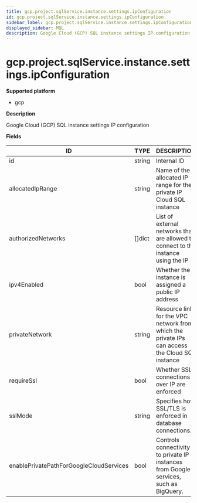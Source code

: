 ```yaml
---
title: gcp.project.sqlService.instance.settings.ipConfiguration
id: gcp.project.sqlService.instance.settings.ipConfiguration
sidebar_label: gcp.project.sqlService.instance.settings.ipConfiguration
displayed_sidebar: MQL
description: Google Cloud (GCP) SQL instance settings IP configuration
---
```


# gcp.project.sqlService.instance.settings.ipConfiguration

**Supported platform**

- gcp

**Description**

Google Cloud (GCP) SQL instance settings IP configuration

**Fields**

| ID                                      | TYPE           | DESCRIPTION                                                                                    |
| --------------------------------------- | -------------- | ---------------------------------------------------------------------------------------------- |
| id                                      | string         | Internal ID                                                                                    |
| allocatedIpRange                        | string         | Name of the allocated IP range for the private IP Cloud SQL instance                           |
| authorizedNetworks                      | &#91;&#93;dict | List of external networks that are allowed to connect to the instance using the IP             |
| ipv4Enabled                             | bool           | Whether the instance is assigned a public IP address                                           |
| privateNetwork                          | string         | Resource link for the VPC network from which the private IPs can access the Cloud SQL instance |
| requireSsl                              | bool           | Whether SSL connections over IP are enforced                                                   |
| sslMode                                 | string         | Specifies how SSL/TLS is enforced in database connections.                                     |
| enablePrivatePathForGoogleCloudServices | bool           | Controls connectivity to private IP instances from Google services, such as BigQuery.          |
